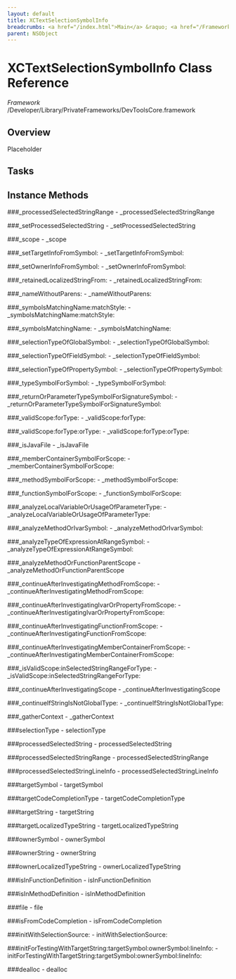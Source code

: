 ```yaml
---
layout: default
title: XCTextSelectionSymbolInfo
breadcrumbs: <a href="/index.html">Main</a> &raquo; <a href="/Frameworks.html">Framework</a> &raquo; <a href="/Frameworks/DevToolsCore.html">DevToolsCore</a> &raquo; XCTextSelectionSymbolInfo
parent: NSObject 
---
```

# XCTextSelectionSymbolInfo Class Reference

*Framework* /Developer/Library/PrivateFrameworks/DevToolsCore.framework

## Overview

Placeholder

## Tasks

## Instance Methods

<a name="-_processedSelectedStringRange"></a>
###_processedSelectedStringRange
    - _processedSelectedStringRange

<a name="-_setProcessedSelectedString"></a>
###_setProcessedSelectedString
    - _setProcessedSelectedString

<a name="-_scope"></a>
###_scope
    - _scope

<a name="-_setTargetInfoFromSymbol:"></a>
###_setTargetInfoFromSymbol:
    - _setTargetInfoFromSymbol:

<a name="-_setOwnerInfoFromSymbol:"></a>
###_setOwnerInfoFromSymbol:
    - _setOwnerInfoFromSymbol:

<a name="-_retainedLocalizedStringFrom:"></a>
###_retainedLocalizedStringFrom:
    - _retainedLocalizedStringFrom:

<a name="-_nameWithoutParens:"></a>
###_nameWithoutParens:
    - _nameWithoutParens:

<a name="-_symbolsMatchingName:matchStyle:"></a>
###_symbolsMatchingName:matchStyle:
    - _symbolsMatchingName:matchStyle:

<a name="-_symbolsMatchingName:"></a>
###_symbolsMatchingName:
    - _symbolsMatchingName:

<a name="-_selectionTypeOfGlobalSymbol:"></a>
###_selectionTypeOfGlobalSymbol:
    - _selectionTypeOfGlobalSymbol:

<a name="-_selectionTypeOfFieldSymbol:"></a>
###_selectionTypeOfFieldSymbol:
    - _selectionTypeOfFieldSymbol:

<a name="-_selectionTypeOfPropertySymbol:"></a>
###_selectionTypeOfPropertySymbol:
    - _selectionTypeOfPropertySymbol:

<a name="-_typeSymbolForSymbol:"></a>
###_typeSymbolForSymbol:
    - _typeSymbolForSymbol:

<a name="-_returnOrParameterTypeSymbolForSignatureSymbol:"></a>
###_returnOrParameterTypeSymbolForSignatureSymbol:
    - _returnOrParameterTypeSymbolForSignatureSymbol:

<a name="-_validScope:forType:"></a>
###_validScope:forType:
    - _validScope:forType:

<a name="-_validScope:forType:orType:"></a>
###_validScope:forType:orType:
    - _validScope:forType:orType:

<a name="-_isJavaFile"></a>
###_isJavaFile
    - _isJavaFile

<a name="-_memberContainerSymbolForScope:"></a>
###_memberContainerSymbolForScope:
    - _memberContainerSymbolForScope:

<a name="-_methodSymbolForScope:"></a>
###_methodSymbolForScope:
    - _methodSymbolForScope:

<a name="-_functionSymbolForScope:"></a>
###_functionSymbolForScope:
    - _functionSymbolForScope:

<a name="-_analyzeLocalVariableOrUsageOfParameterType:"></a>
###_analyzeLocalVariableOrUsageOfParameterType:
    - _analyzeLocalVariableOrUsageOfParameterType:

<a name="-_analyzeMethodOrIvarSymbol:"></a>
###_analyzeMethodOrIvarSymbol:
    - _analyzeMethodOrIvarSymbol:

<a name="-_analyzeTypeOfExpressionAtRangeSymbol:"></a>
###_analyzeTypeOfExpressionAtRangeSymbol:
    - _analyzeTypeOfExpressionAtRangeSymbol:

<a name="-_analyzeMethodOrFunctionParentScope"></a>
###_analyzeMethodOrFunctionParentScope
    - _analyzeMethodOrFunctionParentScope

<a name="-_continueAfterInvestigatingMethodFromScope:"></a>
###_continueAfterInvestigatingMethodFromScope:
    - _continueAfterInvestigatingMethodFromScope:

<a name="-_continueAfterInvestigatingIvarOrPropertyFromScope:"></a>
###_continueAfterInvestigatingIvarOrPropertyFromScope:
    - _continueAfterInvestigatingIvarOrPropertyFromScope:

<a name="-_continueAfterInvestigatingFunctionFromScope:"></a>
###_continueAfterInvestigatingFunctionFromScope:
    - _continueAfterInvestigatingFunctionFromScope:

<a name="-_continueAfterInvestigatingMemberContainerFromScope:"></a>
###_continueAfterInvestigatingMemberContainerFromScope:
    - _continueAfterInvestigatingMemberContainerFromScope:

<a name="-_isValidScope:inSelectedStringRangeForType:"></a>
###_isValidScope:inSelectedStringRangeForType:
    - _isValidScope:inSelectedStringRangeForType:

<a name="-_continueAfterInvestigatingScope"></a>
###_continueAfterInvestigatingScope
    - _continueAfterInvestigatingScope

<a name="-_continueIfStringIsNotGlobalType:"></a>
###_continueIfStringIsNotGlobalType:
    - _continueIfStringIsNotGlobalType:

<a name="-_gatherContext"></a>
###_gatherContext
    - _gatherContext

<a name="-selectionType"></a>
###selectionType
    - selectionType

<a name="-processedSelectedString"></a>
###processedSelectedString
    - processedSelectedString

<a name="-processedSelectedStringRange"></a>
###processedSelectedStringRange
    - processedSelectedStringRange

<a name="-processedSelectedStringLineInfo"></a>
###processedSelectedStringLineInfo
    - processedSelectedStringLineInfo

<a name="-targetSymbol"></a>
###targetSymbol
    - targetSymbol

<a name="-targetCodeCompletionType"></a>
###targetCodeCompletionType
    - targetCodeCompletionType

<a name="-targetString"></a>
###targetString
    - targetString

<a name="-targetLocalizedTypeString"></a>
###targetLocalizedTypeString
    - targetLocalizedTypeString

<a name="-ownerSymbol"></a>
###ownerSymbol
    - ownerSymbol

<a name="-ownerString"></a>
###ownerString
    - ownerString

<a name="-ownerLocalizedTypeString"></a>
###ownerLocalizedTypeString
    - ownerLocalizedTypeString

<a name="-isInFunctionDefinition"></a>
###isInFunctionDefinition
    - isInFunctionDefinition

<a name="-isInMethodDefinition"></a>
###isInMethodDefinition
    - isInMethodDefinition

<a name="-file"></a>
###file
    - file

<a name="-isFromCodeCompletion"></a>
###isFromCodeCompletion
    - isFromCodeCompletion

<a name="-initWithSelectionSource:"></a>
###initWithSelectionSource:
    - initWithSelectionSource:

<a name="-initForTestingWithTargetString:targetSymbol:ownerSymbol:lineInfo:"></a>
###initForTestingWithTargetString:targetSymbol:ownerSymbol:lineInfo:
    - initForTestingWithTargetString:targetSymbol:ownerSymbol:lineInfo:

<a name="-dealloc"></a>
###dealloc
    - dealloc


